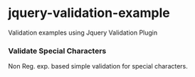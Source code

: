 # jquery-validation-example
Validation examples using Jquery Validation Plugin 
### Validate Special Characters
Non Reg. exp. based simple validation for special characters.
